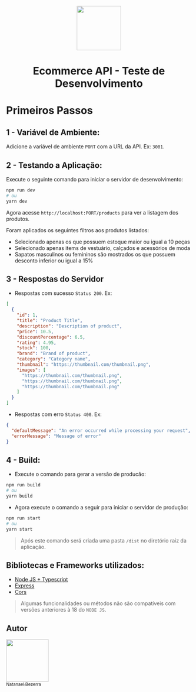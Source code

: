 <p align="center">
    <a href="https://www.nkinfo.com.br/">
        <img src="https://www.nkinfo.com.br/img/logo.svg" height="120">
    </a>
     <h1 align="center">Ecommerce API - Teste de Desenvolvimento</h1>
</p>

# Primeiros Passos

## 1 - Variável de Ambiente:

Adicione a variável de ambiente `PORT` com a URL da API. Ex: `3001`.

## 2 - Testando a Aplicação:

Execute o seguinte comando para iniciar o servidor de desenvolvimento:

```bash
npm run dev
# ou
yarn dev
```

Agora acesse `http://localhost:PORT/products` para ver a listagem dos produtos.

Foram aplicados os seguintes filtros aos produtos listados:

- Selecionado apenas os que possuem estoque maior ou igual a 10 peças
- Selecionado apenas items de vestuário, calçados e acessórios de moda
- Sapatos masculinos ou femininos são mostrados os que possuem desconto inferior ou igual a 15%

## 3 - Respostas do Servidor

- Respostas com sucesso `Status 200`. Ex:

```json
[
  {
    "id": 1,
    "title": "Product Title",
    "description": "Description of product",
    "price": 10.5,
    "discountPercentage": 6.5,
    "rating": 4.95,
    "stock": 100,
    "brand": "Brand of product",
    "category": "Category name",
    "thumbnail": "https://thumbnail.com/thumbnail.png",
    "images": [
      "https://thumbnail.com/thumbnail.png",
      "https://thumbnail.com/thumbnail.png",
      "https://thumbnail.com/thumbnail.png"
    ]
  }
]
```

- Respostas com erro `Status 400`. Ex:

```json
{
  "defaultMessage": "An error occurred while processing your request",
  "errorMessage": "Message of error"
}
```

## 4 - Build:

- Execute o comando para gerar a versão de producão:

```bash
npm run build
# ou
yarn build
```

- Agora execute o comando a seguir para iniciar o servidor de produção:

```bash
npm run start
# ou
yarn start
```

> Após este comando será criada uma pasta `/dist` no diretório raiz da aplicação.

## Bibliotecas e Frameworks utilizados:

- [Node JS + Typescript](https://nodejs.org/en/)
- [Express](https://expressjs.com/pt-br/)
- [Cors](https://github.com/expressjs/cors)

> Algumas funcionalidades ou métodos não são compatíveis com versões anteriores à 18 do `NODE JS`.

## Autor

[<img src="https://avatars.githubusercontent.com/u/44842023?s=400&u=2a8f0844c691b0d32eb0d243edc8eebf226f5b5f&v=4" width=115><br><sub>Natanael Bezerra</sub>](https://github.com/nsbbezerra)
